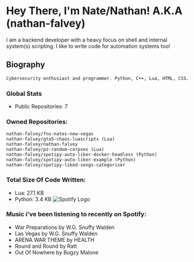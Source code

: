 # Hey There, I'm Nate/Nathan! A.K.A (nathan-falvey)
I am a backend developer with a heavy focus on shell and internal system(s) scripting. I like to write code for automation systems too!
## Biography
```bash
Cybersecurity enthusiast and programmer. Python, C++, Lua, HTML, CSS. 
```
### Global Stats
* Public Repositories: 7
### Owned Repositories:
```
nathan-falvey/fnv-nates-new-vegas
nathan-falvey/gta5-chaos-luascripts (Lua)
nathan-falvey/nathan-falvey
nathan-falvey/pz-random-corpses (Lua)
nathan-falvey/spotipy-auto-liker-docker-headless (Python)
nathan-falvey/spotipy-auto-liker-example (Python)
nathan-falvey/spotipy-liked-songs-categoriser
```
### Total Size Of Code Written:
* Lua: 27.1 KB
* Python: 3.4 KB
![Spotify Logo](https://external-content.duckduckgo.com/iu/?u=https%3A%2F%2Favatars.githubusercontent.com%2Fu%2F251374%3Fs%3D280%26v%3D4&f=1&nofb=1&ipt=12831b16b25e057e06adba0c9e7ad174b6fd66e28f23016a5ec00f3e0360c901)
### Music i've been listening to recently on Spotify:
* War Preparations by W.G. Snuffy Walden
* Las Vegas by W.G. Snuffy Walden
* ARENA WAR THEME by HEALTH
* Round and Round by Ratt
* Out Of Nowhere by Bugzy Malone
